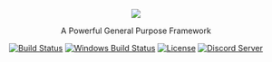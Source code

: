 <p align="center"><img src="https://avatars1.githubusercontent.com/u/39140288?s=250&v=4"></p>

<p align="center">A Powerful General Purpose Framework</p>

<p align="center">
	<a href="https://travis-ci.org/aurorafw/aurora"><img src="https://travis-ci.org/aurorafw/aurora.svg" alt="Build Status"></a>
	<a href="https://ci.appveyor.com/project/ljmf00/aurora"><img src="https://ci.appveyor.com/api/projects/status/9i9ngpjv124q8d1l?svg=true" alt="Windows Build Status"></a>
	<a href="https://www.gnu.org/licenses/lgpl-3.0.html"><img src="https://img.shields.io/badge/license-LGPLv3-lightgrey.svg" alt="License"></a>
	<a href="https://discord.gg/VvtTZDD"><img src="https://discordapp.com/api/guilds/350229534832066572/embed.png" alt="Discord Server"></a>
</p>